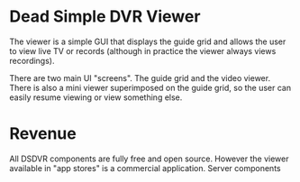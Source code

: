 Dead Simple DVR Viewer
======================

The viewer is a simple GUI that displays the guide grid and allows the user to
view live TV or records (although in practice the viewer always views
recordings).

There are two main UI "screens". The guide grid and the video viewer. There is
also a mini viewer superimposed on the guide grid, so the user can easily
resume viewing or view something else.

Revenue
=======

All DSDVR components are fully free and open source. However the viewer
available in "app stores" is a commercial application. Server components
